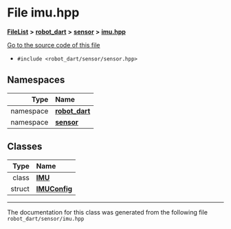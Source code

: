 

# File imu.hpp



[**FileList**](files.md) **>** [**robot\_dart**](dir_166284c5f0440000a6384365f2a45567.md) **>** [**sensor**](dir_d1adb19f0b40b70b30ee0daf1901679b.md) **>** [**imu.hpp**](imu_8hpp.md)

[Go to the source code of this file](imu_8hpp_source.md)



* `#include <robot_dart/sensor/sensor.hpp>`













## Namespaces

| Type | Name |
| ---: | :--- |
| namespace | [**robot\_dart**](namespacerobot__dart.md) <br> |
| namespace | [**sensor**](namespacerobot__dart_1_1sensor.md) <br> |


## Classes

| Type | Name |
| ---: | :--- |
| class | [**IMU**](classrobot__dart_1_1sensor_1_1IMU.md) <br> |
| struct | [**IMUConfig**](structrobot__dart_1_1sensor_1_1IMUConfig.md) <br> |



















































------------------------------
The documentation for this class was generated from the following file `robot_dart/sensor/imu.hpp`

